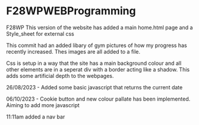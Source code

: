 # F28WPWEBProgramming
 F28WP
This version of the website has added a main home.html page and a Style_sheet for external css 



This commit had an added libary of gym pictures of how my progress has recently increased. Thes images are all added to a file.

Css is setup in a way that the site has a main background colour and all other elements are in a seperat div with a border acting like a shadow. This adds some artificial depth to the webpages.


26/08/2023 - Added some basic javascript that returns the current date 



06/10/2023 - Cookie button and new colour pallate has been implemented. Aiming to add more javascript

11:11am added a nav bar